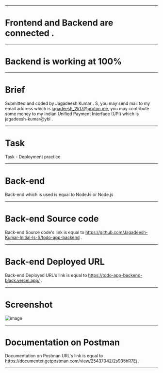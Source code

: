 <hr/>

# Frontend and Backend are connected .

<hr/>

# Backend is working at 100%

<hr/>

# Brief

Submitted and coded by Jagadeesh Kumar . S, you may send mail to my email address which is jagadeesh_2k17@proton.me, you may contribute some money to my Indian Unified Payment Interface (UPI) which is jagadeesh-kumar@ybl .

<hr/>

# Task 

Task - Deployment practice

<hr/>

# Back-end

Back-end which is used is equal to NodeJs or Node.js

<hr/>

# Back-end Source code

Back-end Source code's link is equal to https://github.com/Jagadeesh-Kumar-Initial-Is-S/todo-app-backend .

<hr/>

# Back-end Deployed URL

Back-end Deployed URL's link is equal to https://todo-app-backend-black.vercel.app/ .

<hr/>

# Screenshot

![image](https://user-images.githubusercontent.com/115778774/215329898-4f8b48ce-6fa1-4539-bc9d-2a9ea7097a80.png)

<hr/>

# Documentation on Postman

Documentation on Postman URL's link is equal to https://documenter.getpostman.com/view/25437042/2s935hR7Ej .

<hr/>
